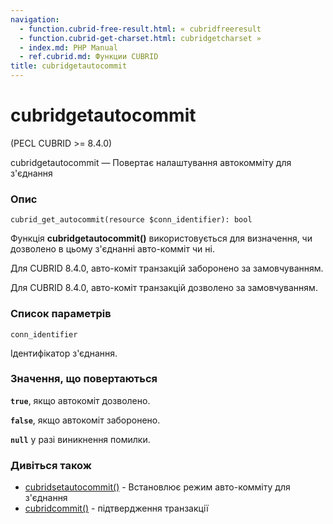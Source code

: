 ```yaml
---
navigation:
  - function.cubrid-free-result.html: « cubridfreeresult
  - function.cubrid-get-charset.html: cubridgetcharset »
  - index.md: PHP Manual
  - ref.cubrid.md: Функции CUBRID
title: cubridgetautocommit
---
```

# cubridgetautocommit

(PECL CUBRID >= 8.4.0)

cubridgetautocommit — Повертає налаштування автокомміту для з'єднання

### Опис

```methodsynopsis
cubrid_get_autocommit(resource $conn_identifier): bool
```

Функція **cubridgetautocommit()** використовується для визначення, чи дозволено в цьому з'єднанні авто-комміт чи ні.

Для CUBRID 8.4.0, авто-коміт транзакцій заборонено за замовчуванням.

Для CUBRID 8.4.0, авто-коміт транзакцій дозволено за замовчуванням.

### Список параметрів

`conn_identifier`

Ідентифікатор з'єднання.

### Значення, що повертаються

**`true`**, якщо автокоміт дозволено.

**`false`**, якщо автокоміт заборонено.

**`null`** у разі виникнення помилки.

### Дивіться також

-   [cubridsetautocommit()](function.cubrid-set-autocommit.md) - Встановлює режим авто-комміту для з'єднання
-   [cubridcommit()](function.cubrid-commit.md) - підтвердження транзакції

